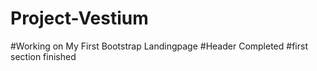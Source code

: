 # Project-Vestium
#Working on My First Bootstrap Landingpage
#Header Completed
#first section finished